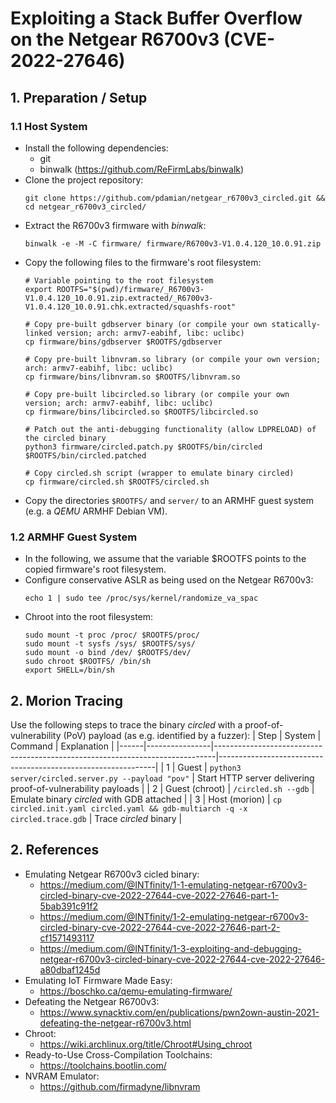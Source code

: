 # Exploiting a Stack Buffer Overflow on the Netgear R6700v3 (CVE-2022-27646)
## 1. Preparation / Setup
### 1.1 Host System
- Install the following dependencies:
  - git
  - binwalk (https://github.com/ReFirmLabs/binwalk)
- Clone the project repository:
  ```
  git clone https://github.com/pdamian/netgear_r6700v3_circled.git && cd netgear_r6700v3_circled/
- Extract the R6700v3 firmware with *binwalk*:
  ```
  binwalk -e -M -C firmware/ firmware/R6700v3-V1.0.4.120_10.0.91.zip
  ```
- Copy the following files to the firmware's root filesystem:
  ```
  # Variable pointing to the root filesystem
  export ROOTFS="$(pwd)/firmware/_R6700v3-V1.0.4.120_10.0.91.zip.extracted/_R6700v3-V1.0.4.120_10.0.91.chk.extracted/squashfs-root"
  
  # Copy pre-built gdbserver binary (or compile your own statically-linked version; arch: armv7-eabihf, libc: uclibc)
  cp firmware/bins/gdbserver $ROOTFS/gdbserver
  
  # Copy pre-built libnvram.so library (or compile your own version; arch: armv7-eabihf, libc: uclibc)
  cp firmware/bins/libnvram.so $ROOTFS/libnvram.so
  
  # Copy pre-built libcircled.so library (or compile your own version; arch: armv7-eabihf, libc: uclibc)
  cp firmware/bins/libcircled.so $ROOTFS/libcircled.so

  # Patch out the anti-debugging functionality (allow LDPRELOAD) of the circled binary
  python3 firmware/circled.patch.py $ROOTFS/bin/circled $ROOTFS/bin/circled.patched
  
  # Copy circled.sh script (wrapper to emulate binary circled)
  cp firmware/circled.sh $ROOTFS/circled.sh
  ```
- Copy the directories `$ROOTFS/` and `server/` to an ARMHF guest system (e.g. a *QEMU* ARMHF Debian VM).
### 1.2 ARMHF Guest System
- In the following, we assume that the variable $ROOTFS points to the copied firmware's root filesystem.
- Configure conservative ASLR as being used on the Netgear R6700v3:
  ```
  echo 1 | sudo tee /proc/sys/kernel/randomize_va_spac
  ```
- Chroot into the root filesystem:
  ```
  sudo mount -t proc /proc/ $ROOTFS/proc/
  sudo mount -t sysfs /sys/ $ROOTFS/sys/
  sudo mount -o bind /dev/ $ROOTFS/dev/
  sudo chroot $ROOTFS/ /bin/sh
  export SHELL=/bin/sh
  ```
## 2. Morion Tracing
Use the following steps to trace the binary *circled* with a proof-of-vulnerability (PoV) payload (as e.g. identified by a fuzzer):
| Step | System         | Command                                                                      | Explanation                                                  |
|------|----------------|------------------------------------------------------------------------------|--------------------------------------------------------------|
| 1    | Guest          | `python3 server/circled.server.py --payload "pov"`                           | Start HTTP server delivering proof-of-vulnerability payloads |
| 2    | Guest (chroot) | `/circled.sh --gdb`                                                          | Emulate binary *circled* with GDB attached                   |
| 3    | Host  (morion) | `cp circled.init.yaml circled.yaml && gdb-multiarch -q -x circled.trace.gdb` | Trace *circled* binary                                       |
## 2. References
- Emulating Netgear R6700v3 cicled binary:
  - https://medium.com/@INTfinity/1-1-emulating-netgear-r6700v3-circled-binary-cve-2022-27644-cve-2022-27646-part-1-5bab391c91f2
  - https://medium.com/@INTfinity/1-2-emulating-netgear-r6700v3-circled-binary-cve-2022-27644-cve-2022-27646-part-2-cf1571493117
  - https://medium.com/@INTfinity/1-3-exploiting-and-debugging-netgear-r6700v3-circled-binary-cve-2022-27644-cve-2022-27646-a80dbaf1245d
- Emulating IoT Firmware Made Easy:
  - https://boschko.ca/qemu-emulating-firmware/
- Defeating the Netgear R6700v3:
  - https://www.synacktiv.com/en/publications/pwn2own-austin-2021-defeating-the-netgear-r6700v3.html
- Chroot:
  - https://wiki.archlinux.org/title/Chroot#Using_chroot
- Ready-to-Use Cross-Compilation Toolchains:
  - https://toolchains.bootlin.com/
- NVRAM Emulator:
  - https://github.com/firmadyne/libnvram
